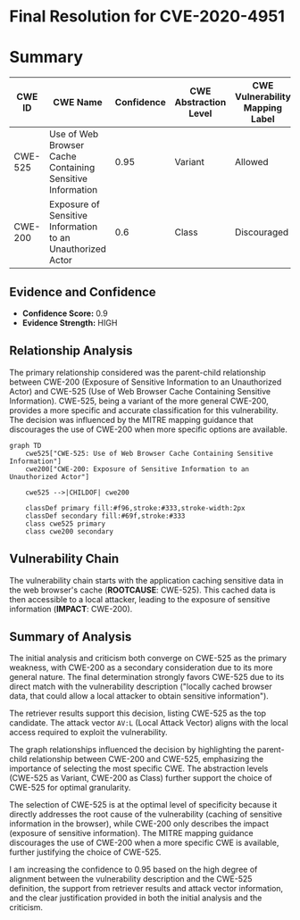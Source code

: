 # Final Resolution for CVE-2020-4951

# Summary
| CWE ID | CWE Name | Confidence | CWE Abstraction Level | CWE Vulnerability Mapping Label | CWE-Vulnerability Mapping Notes |
|---|---|---|---|---|---|
| CWE-525 | Use of Web Browser Cache Containing Sensitive Information | 0.95 | Variant | Allowed | Primary CWE |
| CWE-200 | Exposure of Sensitive Information to an Unauthorized Actor | 0.6 | Class | Discouraged | Secondary Candidate |

## Evidence and Confidence

*   **Confidence Score:** 0.9
*   **Evidence Strength:** HIGH

## Relationship Analysis
The primary relationship considered was the parent-child relationship between CWE-200 (Exposure of Sensitive Information to an Unauthorized Actor) and CWE-525 (Use of Web Browser Cache Containing Sensitive Information). CWE-525, being a variant of the more general CWE-200, provides a more specific and accurate classification for this vulnerability. The decision was influenced by the MITRE mapping guidance that discourages the use of CWE-200 when more specific options are available.

```mermaid
graph TD
    cwe525["CWE-525: Use of Web Browser Cache Containing Sensitive Information"]
    cwe200["CWE-200: Exposure of Sensitive Information to an Unauthorized Actor"]
    
    cwe525 -->|CHILDOF| cwe200
    
    classDef primary fill:#f96,stroke:#333,stroke-width:2px
    classDef secondary fill:#69f,stroke:#333
    class cwe525 primary
    class cwe200 secondary
```

## Vulnerability Chain
The vulnerability chain starts with the application caching sensitive data in the web browser's cache (**ROOTCAUSE**: CWE-525). This cached data is then accessible to a local attacker, leading to the exposure of sensitive information (**IMPACT**: CWE-200).

## Summary of Analysis
The initial analysis and criticism both converge on CWE-525 as the primary weakness, with CWE-200 as a secondary consideration due to its more general nature. The final determination strongly favors CWE-525 due to its direct match with the vulnerability description ("locally cached browser data, that could allow a local attacker to obtain sensitive information").

The retriever results support this decision, listing CWE-525 as the top candidate. The attack vector `AV:L` (Local Attack Vector) aligns with the local access required to exploit the vulnerability.

The graph relationships influenced the decision by highlighting the parent-child relationship between CWE-200 and CWE-525, emphasizing the importance of selecting the most specific CWE. The abstraction levels (CWE-525 as Variant, CWE-200 as Class) further support the choice of CWE-525 for optimal granularity.

The selection of CWE-525 is at the optimal level of specificity because it directly addresses the root cause of the vulnerability (caching of sensitive information in the browser), while CWE-200 only describes the impact (exposure of sensitive information). The MITRE mapping guidance discourages the use of CWE-200 when a more specific CWE is available, further justifying the choice of CWE-525.

I am increasing the confidence to 0.95 based on the high degree of alignment between the vulnerability description and the CWE-525 definition, the support from retriever results and attack vector information, and the clear justification provided in both the initial analysis and the criticism.